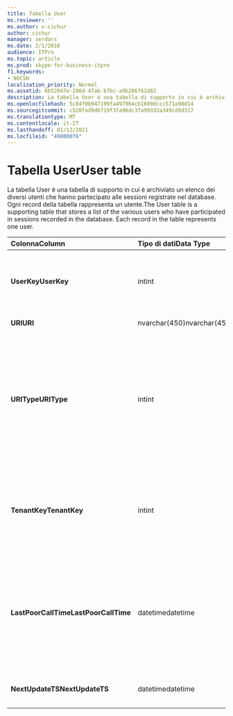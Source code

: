 ```yaml
---
title: Tabella User
ms.reviewer: ''
ms.author: v-cichur
author: cichur
manager: serdars
ms.date: 2/1/2018
audience: ITPro
ms.topic: article
ms.prod: skype-for-business-itpro
f1.keywords:
- NOCSH
localization_priority: Normal
ms.assetid: 6b52047e-286d-47ab-b7bc-a9b266f62d82
description: La tabella User è una tabella di supporto in cui è archiviato un elenco dei diversi utenti che hanno partecipato alle sessioni registrate nel database. Ogni record della tabella rappresenta un utente.
ms.openlocfilehash: 5c84f0b947199fa497964cb1689dccc571a98d14
ms.sourcegitcommit: c528fad9db719f3fa96dc3fa99332a349cd9d317
ms.translationtype: MT
ms.contentlocale: it-IT
ms.lasthandoff: 01/12/2021
ms.locfileid: "49800076"
---
```

# <a name="user-table"></a><span data-ttu-id="18811-104">Tabella User</span><span class="sxs-lookup"><span data-stu-id="18811-104">User table</span></span>
 
<span data-ttu-id="18811-p102">La tabella User è una tabella di supporto in cui è archiviato un elenco dei diversi utenti che hanno partecipato alle sessioni registrate nel database. Ogni record della tabella rappresenta un utente.</span><span class="sxs-lookup"><span data-stu-id="18811-p102">The User table is a supporting table that stores a list of the various users who have participated in sessions recorded in the database. Each record in the table represents one user.</span></span>
  
|<span data-ttu-id="18811-107">**Colonna**</span><span class="sxs-lookup"><span data-stu-id="18811-107">**Column**</span></span>|<span data-ttu-id="18811-108">**Tipo di dati**</span><span class="sxs-lookup"><span data-stu-id="18811-108">**Data Type**</span></span>|<span data-ttu-id="18811-109">**Chiave/indice**</span><span class="sxs-lookup"><span data-stu-id="18811-109">**Key/Index**</span></span>|<span data-ttu-id="18811-110">**Dettagli**</span><span class="sxs-lookup"><span data-stu-id="18811-110">**Details**</span></span>|
|:-----|:-----|:-----|:-----|
|<span data-ttu-id="18811-111">**UserKey**</span><span class="sxs-lookup"><span data-stu-id="18811-111">**UserKey**</span></span> <br/> |<span data-ttu-id="18811-112">int</span><span class="sxs-lookup"><span data-stu-id="18811-112">int</span></span>  <br/> |<span data-ttu-id="18811-113">Principale</span><span class="sxs-lookup"><span data-stu-id="18811-113">Primary</span></span>  <br/> |<span data-ttu-id="18811-114">Numero univoco che identifica l'utente.</span><span class="sxs-lookup"><span data-stu-id="18811-114">Unique number identifying this user.</span></span>  <br/> |
|<span data-ttu-id="18811-115">**URI**</span><span class="sxs-lookup"><span data-stu-id="18811-115">**URI**</span></span> <br/> |<span data-ttu-id="18811-116">nvarchar(450)</span><span class="sxs-lookup"><span data-stu-id="18811-116">nvarchar(450)</span></span>  <br/> |<span data-ttu-id="18811-117">Univoco</span><span class="sxs-lookup"><span data-stu-id="18811-117">Unique</span></span>  <br/> |<span data-ttu-id="18811-118">Stringa URI.</span><span class="sxs-lookup"><span data-stu-id="18811-118">URI string.</span></span>  <br/> |
|<span data-ttu-id="18811-119">**URIType**</span><span class="sxs-lookup"><span data-stu-id="18811-119">**URIType**</span></span> <br/> |<span data-ttu-id="18811-120">int</span><span class="sxs-lookup"><span data-stu-id="18811-120">int</span></span>  <br/> ||<span data-ttu-id="18811-121">1 è un tipo di URI sconosciuto.</span><span class="sxs-lookup"><span data-stu-id="18811-121">1 is unknown URI type.</span></span>  <br/> <span data-ttu-id="18811-122">2 è un URI utente.</span><span class="sxs-lookup"><span data-stu-id="18811-122">2 is user URI.</span></span>  <br/> <span data-ttu-id="18811-123">4 è un URI conferenza.</span><span class="sxs-lookup"><span data-stu-id="18811-123">4 is conference URI.</span></span>  <br/> <span data-ttu-id="18811-124">8 è un URI telefono.</span><span class="sxs-lookup"><span data-stu-id="18811-124">8 is phone URI.</span></span>  <br/> |
|<span data-ttu-id="18811-125">**TenantKey**</span><span class="sxs-lookup"><span data-stu-id="18811-125">**TenantKey**</span></span> <br/> |<span data-ttu-id="18811-126">int</span><span class="sxs-lookup"><span data-stu-id="18811-126">int</span></span>  <br/> |<span data-ttu-id="18811-127">Esterna</span><span class="sxs-lookup"><span data-stu-id="18811-127">Foreign</span></span>  <br/> |<span data-ttu-id="18811-128">Tenant dell'utente, cui viene fatto riferimento dalla tabella Tenant.</span><span class="sxs-lookup"><span data-stu-id="18811-128">Tenant of the user, referenced from tenant table.</span></span>  <br/> |
|<span data-ttu-id="18811-129">**LastPoorCallTime**</span><span class="sxs-lookup"><span data-stu-id="18811-129">**LastPoorCallTime**</span></span> <br/> |<span data-ttu-id="18811-130">datetime</span><span class="sxs-lookup"><span data-stu-id="18811-130">datetime</span></span>  <br/> ||<span data-ttu-id="18811-131">Ultimo indicatore di data e ora in cui si è verificata una chiamata audio di qualità scadente per l'utente.</span><span class="sxs-lookup"><span data-stu-id="18811-131">Latest time stamp when the user had a poor audio call.</span></span>  <br/> |
|<span data-ttu-id="18811-132">**NextUpdateTS**</span><span class="sxs-lookup"><span data-stu-id="18811-132">**NextUpdateTS**</span></span> <br/> |<span data-ttu-id="18811-133">datetime</span><span class="sxs-lookup"><span data-stu-id="18811-133">datetime</span></span>  <br/> ||<span data-ttu-id="18811-134">Solo per uso interno.</span><span class="sxs-lookup"><span data-stu-id="18811-134">For internal use only.</span></span>  <br/> |
   

